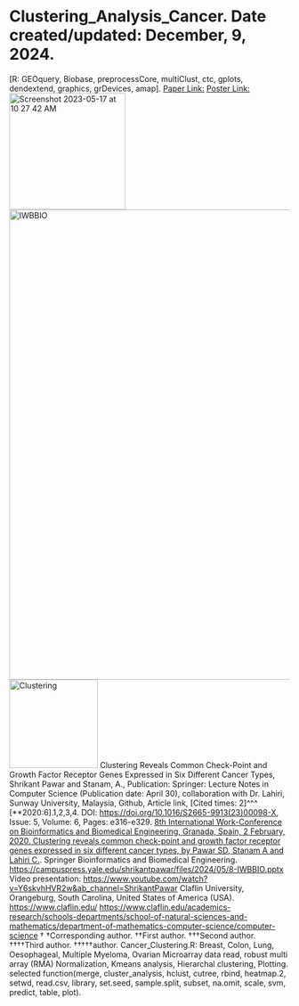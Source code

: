 # Clustering_Analysis_Cancer. Date created/updated: December, 9, 2024.
[R: GEOquery, Biobase, preprocessCore, multiClust, ctc, gplots, dendextend, graphics, grDevices, amap].
[Paper Link:](https://link.springer.com/chapter/10.1007%2F978-3-030-45385-5_52)
[Poster Link:](https://www.claflin-computation.com/lab-journey?pgid=ktmii98q-ad0f6a9d-26d0-4daf-8ec1-ca96f20fba3c)
<img width="209" alt="Screenshot 2023-05-17 at 10 27 42 AM" src="https://github.com/spawar2/Clustering_Analysis_Cancer/assets/25118302/c212cdd7-4fb1-4f41-80a9-2c9d7cd31a01">
<img width="844" alt="IWBBIO" src="https://github.com/spawar2/Clustering_Analysis_Cancer/assets/25118302/a8420e56-43b9-463a-943b-b6585662a13d">
<img width="159" alt="Clustering" src="https://github.com/spawar2/Clustering_Analysis_Cancer/assets/25118302/8ce6753f-7fe8-4e3d-b4d4-4111a071649b">
Clustering Reveals Common Check-Point and Growth Factor Receptor Genes Expressed in Six Different Cancer Types, Shrikant Pawar and Stanam, A., Publication: Springer: Lecture Notes in Computer Science (Publication date: April 30), collaboration with Dr. Lahiri, Sunway University, Malaysia, Github, Article link, [Cited times: 2]^^^ [**2020:6].1,2,3,4. DOI: https://doi.org/10.1016/S2665-9913(23)00098-X, Issue: 5, Volume: 6, Pages: e316-e329.
[8th International Work-Conference on Bioinformatics and Biomedical Engineering, Granada, Spain, 2 February, 2020. Clustering reveals common check-point and growth factor receptor genes expressed in six different cancer types, by Pawar SD, Stanam A and Lahiri C.](https://iwbbio.ugr.es/).
Springer Bioinformatics and Biomedical Engineering.
https://campuspress.yale.edu/shrikantpawar/files/2024/05/8-IWBBIO.pptx
Video presentation: https://www.youtube.com/watch?v=Y6skvhHVR2w&ab_channel=ShrikantPawar
Claflin University, Orangeburg, South Carolina, United States of America (USA). 
https://www.claflin.edu/
https://www.claflin.edu/academics-research/schools-departments/school-of-natural-sciences-and-mathematics/department-of-mathematics-computer-science/computer-science
†
†Corresponding author. ††First author. †††Second author. ††††Third author. †††††author.
Cancer_Clustering.R: Breast, Colon, Lung, Oesophageal, Multiple Myeloma, Ovarian Microarray data read, robust multi array (RMA) Normalization, Kmeans analysis, Hierarchal clustering, Plotting.
selected function(merge, cluster_analysis, hclust, cutree, rbind, heatmap.2, setwd, read.csv, library, set.seed, sample.split, subset, na.omit, scale, svm, predict, table, plot).
